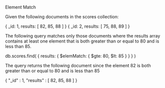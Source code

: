 Element Match

Given the following documents in the scores collection:

{ _id: 1, results: [ 82, 85, 88 ] }
{ _id: 2, results: [ 75, 88, 89 ] }

The following query matches only those documents where the results array contains at least one element that is both greater than or equal to 80 and is less than 85.

db.scores.find(
   { results: { $elemMatch: { $gte: 80, $lt: 85 } } }
)

The query returns the following document since the element 82 is both greater than or equal to 80 and is less than 85

{ "_id" : 1, "results" : [ 82, 85, 88 ] }

